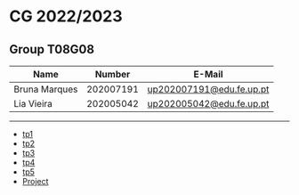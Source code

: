 # CG 2022/2023

## Group T08G08
| Name             | Number    | E-Mail             |
| ---------------- | --------- | ------------------ |
| Bruna Marques      | 202007191 | up202007191@edu.fe.up.pt               |
| Lia Vieira        | 202005042 | up202005042@edu.fe.up.pt                |

----

  - [tp1](tp1/README.md)
  - [tp2](tp2/README.md)
  - [tp3](tp3/README.md)
  - [tp4](tp4/README.md)
  - [tp5](tp5/README.md)
  - [Project](proj)
